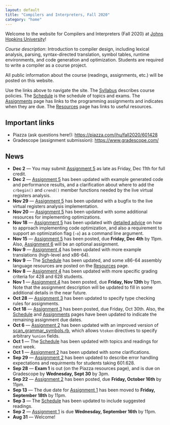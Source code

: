 ```yaml
---
layout: default
title: "Compilers and Interpreters, Fall 2020"
category: "home"
---
```


Welcome to the website for Compilers and Interpreters (Fall 2020) at <a href="https://www.jhu.edu/">Johns Hopkins University</a>!

*Course description*: Introduction to compiler design, including lexical analysis, parsing, syntax-directed translation, symbol tables, runtime environments, and code generation and optimization. Students are required to write a compiler as a course project.

All public information about the course (readings, assignments, etc.) will be posted on this website.

Use the links above to navigate the site.  The [Syllabus](syllabus.html) describes course policies. The [Schedule](schedule.html) is the schedule of topics and exams.  The [Assignments](assignments.html) page has links to the programming assignments and indicates when they are due.  The [Resources](resources.html) page has links to useful resources.

## Important links

* Piazza (ask questions here!): <https://piazza.com/jhu/fall2020/601428>
* Gradescope (assignment submission): <https://www.gradescope.com/>

## News

* **Dec 2** — You may submit [Assignment 5](assign/assign05.html) as late as Friday, Dec 11th for full credit.
* **Dec 2** — [Assignment 5](assign/assign05.html) has been updated with example generated code and performance results, and a clarification about where to add the `crbegin()` and `crend()` member functions needed by the live virtual registers analysis.
* **Nov 29** — [Assignment 5](assign/assign05.html) has been updated with a bugfix to the live virtual registers analysis implementation.
* **Nov 20** — [Assignment 5](assign/assign05.html) has been updated with some additional resources for implementing optimizations.
* **Nov 18** — [Assignment 5](assign/assign05.html) has been updated with [detailed advice](assign/assign05.html) on how to approach implementing code optimization, and also a requirement to support an optimization flag (`-o`) as a command line argument.
* **Nov 15** — [Assignment 5](assign/assign05.html) has been posted, due **Friday, Dec 4th** by 11pm.  Also, [Assignment 6](assign/assign06.html) will be an optional assignment.
* **Nov 9** — [Assignment 4](assign/assign04.html) has been updated with more example translations (high-level and x86-64).
* **Nov 9** — The [Schedule](schedule.html) has been updated, and some x86-64 assembly language resources are posted on the [Resources](resources.html) page.
* **Nov 8** — [Assignment 4](assign/assign04.html) has been updated with more specific grading criteria for 428 and 628 students.
* **Nov 1** — [Assignment 4](assign/assign04.html) has been posted, due **Friday, Nov 13th** by 11pm.  Note that the assignment description will be updated to fill in some additional details in the near future.
* **Oct 28** — [Assignment 3](assign/assign03.html) has been updated to specify type checking rules for assignments.
* **Oct 18** — [Assignment 3](assign/assign03.html) has been posted, due Friday, Oct 30th. Also, the [Schedule](schedule.html) and [Assignments](assignments.html) pages have been updated to indicate the remaining assignment due dates.
* **Oct 6** — [Assignment 2](assign/assign02.html) has been updated with an improved version of [scan\_grammar\_symbols.rb](assign/assign02/scan_grammar_symbols.rb), which allows `%token` directives to specify arbitrary `%union` fields.
* **Oct 1** — The [Schedule](schedule.html) has been updated with topics and readings for next week.
* **Oct 1** — [Assignment 2](assign/assign02.html) has been updated with some clarifications.
* **Sep 29** — [Assignment 2](assign/assign02.html) has been updated to describe error handling expectations and requirments for students taking 601.628.
* **Sep 28** — **Exam 1** is out (on the Piazza resources page), and is due on Gradescope by **Wednesday, Sept 30** by 3pm.
* **Sep 22** — [Assignment 2](assign/assign02.html) has been posted, due **Friday, October 16th** by 11pm.
* **Sep 13** — The due date for [Assignment 1](assign/assign01.html) has been moved to **Friday, September 18th** by 11pm.
* **Sep 3** — The [Schedule](schedule.html) has been updated to include suggested readings.
* **Sep 2** — [Assignment 1](assign/assign01.html) is due **Wednesday, September 16th** by 11pm.
* **Aug 31** — Welcome!
